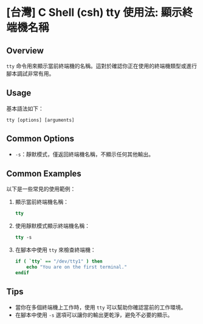 # [台灣] C Shell (csh) tty 使用法: 顯示終端機名稱

## Overview
`tty` 命令用來顯示當前終端機的名稱。這對於確認你正在使用的終端機類型或進行腳本調試非常有用。

## Usage
基本語法如下：
```
tty [options] [arguments]
```

## Common Options
- `-s`：靜默模式，僅返回終端機名稱，不顯示任何其他輸出。

## Common Examples
以下是一些常見的使用範例：

1. 顯示當前終端機名稱：
   ```csh
   tty
   ```

2. 使用靜默模式顯示終端機名稱：
   ```csh
   tty -s
   ```

3. 在腳本中使用 `tty` 來檢查終端機：
   ```csh
   if ( `tty` == "/dev/tty1" ) then
       echo "You are on the first terminal."
   endif
   ```

## Tips
- 當你在多個終端機上工作時，使用 `tty` 可以幫助你確認當前的工作環境。
- 在腳本中使用 `-s` 選項可以讓你的輸出更乾淨，避免不必要的顯示。